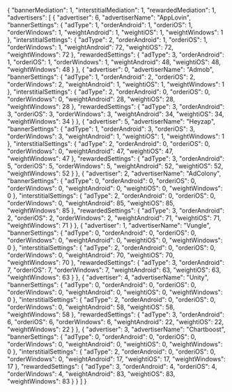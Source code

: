 {
  "bannerMediation": 1,
  "interstitialMediation": 1,
  "rewardedMediation": 1,
  "advertisers": [
    {
      "advertiser": 6,
      "advertiserName": "AppLovin",
      "bannerSettings": {
        "adType": 1,
        "orderAndroid": 1,
        "orderiOS": 1,
        "orderWindows": 1,
        "weightAndroid": 1,
        "weightiOS": 1,
        "weightWindows": 1
      },
      "interstitialSettings": {
        "adType": 2,
        "orderAndroid": 1,
        "orderiOS": 1,
        "orderWindows": 1,
        "weightAndroid": 72,
        "weightiOS": 72,
        "weightWindows": 72
      },
      "rewardedSettings": {
        "adType": 3,
        "orderAndroid": 1,
        "orderiOS": 1,
        "orderWindows": 1,
        "weightAndroid": 48,
        "weightiOS": 48,
        "weightWindows": 48
      }
    },
    {
      "advertiser": 0,
      "advertiserName": "Admob",
      "bannerSettings": {
        "adType": 1,
        "orderAndroid": 2,
        "orderiOS": 2,
        "orderWindows": 2,
        "weightAndroid": 1,
        "weightiOS": 1,
        "weightWindows": 1
      },
      "interstitialSettings": {
        "adType": 2,
        "orderAndroid": 0,
        "orderiOS": 0,
        "orderWindows": 0,
        "weightAndroid": 28,
        "weightiOS": 28,
        "weightWindows": 28
      },
      "rewardedSettings": {
        "adType": 3,
        "orderAndroid": 3,
        "orderiOS": 3,
        "orderWindows": 3,
        "weightAndroid": 34,
        "weightiOS": 34,
        "weightWindows": 34
      }
    },
    {
      "advertiser": 5,
      "advertiserName": "Heyzap",
      "bannerSettings": {
        "adType": 1,
        "orderAndroid": 3,
        "orderiOS": 3,
        "orderWindows": 3,
        "weightAndroid": 1,
        "weightiOS": 1,
        "weightWindows": 1
      },
      "interstitialSettings": {
        "adType": 2,
        "orderAndroid": 0,
        "orderiOS": 0,
        "orderWindows": 0,
        "weightAndroid": 47,
        "weightiOS": 47,
        "weightWindows": 47
      },
      "rewardedSettings": {
        "adType": 3,
        "orderAndroid": 5,
        "orderiOS": 5,
        "orderWindows": 5,
        "weightAndroid": 52,
        "weightiOS": 52,
        "weightWindows": 52
      }
    },
    {
      "advertiser": 2,
      "advertiserName": "AdColony",
      "bannerSettings": {
        "adType": 0,
        "orderAndroid": 0,
        "orderiOS": 0,
        "orderWindows": 0,
        "weightAndroid": 0,
        "weightiOS": 0,
        "weightWindows": 0
      },
      "interstitialSettings": {
        "adType": 2,
        "orderAndroid": 0,
        "orderiOS": 0,
        "orderWindows": 0,
        "weightAndroid": 85,
        "weightiOS": 85,
        "weightWindows": 85
      },
      "rewardedSettings": {
        "adType": 3,
        "orderAndroid": 2,
        "orderiOS": 2,
        "orderWindows": 2,
        "weightAndroid": 71,
        "weightiOS": 71,
        "weightWindows": 71
      }
    },
    {
      "advertiser": 1,
      "advertiserName": "Vungle",
      "bannerSettings": {
        "adType": 0,
        "orderAndroid": 0,
        "orderiOS": 0,
        "orderWindows": 0,
        "weightAndroid": 0,
        "weightiOS": 0,
        "weightWindows": 0
      },
      "interstitialSettings": {
        "adType": 2,
        "orderAndroid": 0,
        "orderiOS": 0,
        "orderWindows": 0,
        "weightAndroid": 70,
        "weightiOS": 70,
        "weightWindows": 70
      },
      "rewardedSettings": {
        "adType": 3,
        "orderAndroid": 7,
        "orderiOS": 7,
        "orderWindows": 7,
        "weightAndroid": 63,
        "weightiOS": 63,
        "weightWindows": 63
      }
    },
    {
      "advertiser": 4,
      "advertiserName": "Unity",
      "bannerSettings": {
        "adType": 0,
        "orderAndroid": 0,
        "orderiOS": 0,
        "orderWindows": 0,
        "weightAndroid": 0,
        "weightiOS": 0,
        "weightWindows": 0
      },
      "interstitialSettings": {
        "adType": 2,
        "orderAndroid": 0,
        "orderiOS": 0,
        "orderWindows": 0,
        "weightAndroid": 58,
        "weightiOS": 58,
        "weightWindows": 58
      },
      "rewardedSettings": {
        "adType": 3,
        "orderAndroid": 6,
        "orderiOS": 6,
        "orderWindows": 6,
        "weightAndroid": 22,
        "weightiOS": 22,
        "weightWindows": 22
      }
    },
    {
      "advertiser": 3,
      "advertiserName": "Chartboost",
      "bannerSettings": {
        "adType": 0,
        "orderAndroid": 0,
        "orderiOS": 0,
        "orderWindows": 0,
        "weightAndroid": 0,
        "weightiOS": 0,
        "weightWindows": 0
      },
      "interstitialSettings": {
        "adType": 2,
        "orderAndroid": 0,
        "orderiOS": 0,
        "orderWindows": 0,
        "weightAndroid": 17,
        "weightiOS": 17,
        "weightWindows": 17
      },
      "rewardedSettings": {
        "adType": 3,
        "orderAndroid": 4,
        "orderiOS": 4,
        "orderWindows": 4,
        "weightAndroid": 83,
        "weightiOS": 83,
        "weightWindows": 83
      }
    }
  ]
}
